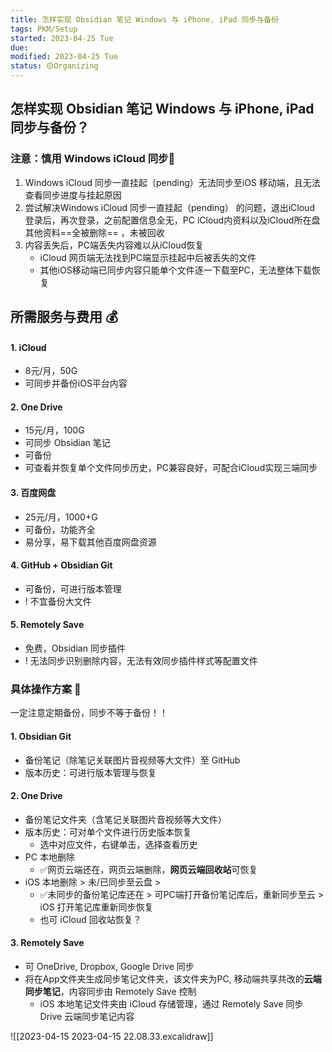 ```yaml
---
title: 怎样实现 Obsidian 笔记 Windows 与 iPhone, iPad 同步与备份
tags: PKM/Setup
started: 2023-04-25 Tue
due: 
modified: 2023-04-25 Tue
status: 🟡Organizing
---
```

## 怎样实现 Obsidian 笔记 Windows 与 iPhone, iPad 同步与备份？
### 注意：慎用 Windows iCloud 同步🚫
1. Windows iCloud 同步一直挂起（pending）无法同步至iOS 移动端，且无法查看同步进度与挂起原因
2. 尝试解决Windows iCloud 同步一直挂起（pending） 的问题，退出iCloud 登录后，再次登录，之前配置信息全无，PC iCloud内资料以及iCloud所在盘其他资料==全被删除== ，未被回收
3. 内容丢失后，PC端丢失内容难以从iCloud恢复
	- iCloud 网页端无法找到PC端显示挂起中后被丢失的文件
	- 其他iOS移动端已同步内容只能单个文件逐一下载至PC，无法整体下载恢复
## 所需服务与费用 💰
#### 1. iCloud
- 8元/月，50G
- 可同步并备份iOS平台内容
#### 2. One Drive
- 15元/月，100G
- 可同步 Obsidian 笔记
- 可备份
- 可查看并恢复单个文件同步历史，PC兼容良好，可配合iCloud实现三端同步
#### 3. 百度网盘
- 25元/月，1000+G
- 可备份，功能齐全
- 易分享，易下载其他百度网盘资源
#### 4. GitHub + Obsidian Git
- 可备份，可进行版本管理
- ! 不宜备份大文件
#### 5. Remotely Save
- 免费，Obsidian 同步插件
- ! 无法同步识别删除内容，无法有效同步插件样式等配置文件

### 具体操作方案 🚀
一定注意定期备份，同步不等于备份！！
#### 1. Obsidian Git
- 备份笔记（除笔记关联图片音视频等大文件）至 GitHub
- 版本历史：可进行版本管理与恢复
#### 2. One Drive 
- 备份笔记文件夹（含笔记关联图片音视频等大文件）
- 版本历史：可对单个文件进行历史版本恢复
	- 选中对应文件，右键单击，选择查看历史
- PC 本地删除
	- ✅网页云端还在，网页云端删除，**网页云端回收站**可恢复
- iOS 本地删除 > 未/已同步至云盘 > 
	- ✅未同步的备份笔记库还在 > 可PC端打开备份笔记库后，重新同步至云 > iOS 打开笔记库重新同步恢复  
	- 也可 iCloud 回收站恢复？ 
#### 3. Remotely Save
- 可 OneDrive, Dropbox, Google Drive 同步
- 将在App文件夹生成同步笔记文件夹，该文件夹为PC, 移动端共享共改的**云端同步笔记**，内容同步由 Remotely Save 控制
	- iOS 本地笔记文件夹由 iCloud 存储管理，通过 Remotely Save 同步 Drive 云端同步笔记内容

![[2023-04-15 2023-04-15 22.08.33.excalidraw]]